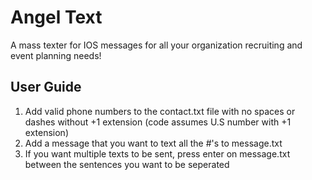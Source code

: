 # Angel Text

A mass texter for IOS messages for all your organization recruiting and event planning needs!


## User Guide
1. Add valid phone numbers to the contact.txt file with no spaces or dashes without +1 extension (code assumes U.S number with +1 extension)
2. Add a message that you want to text all the #'s to message.txt 
3. If you want multiple texts to be sent, press enter on message.txt between the sentences you want to be seperated 

